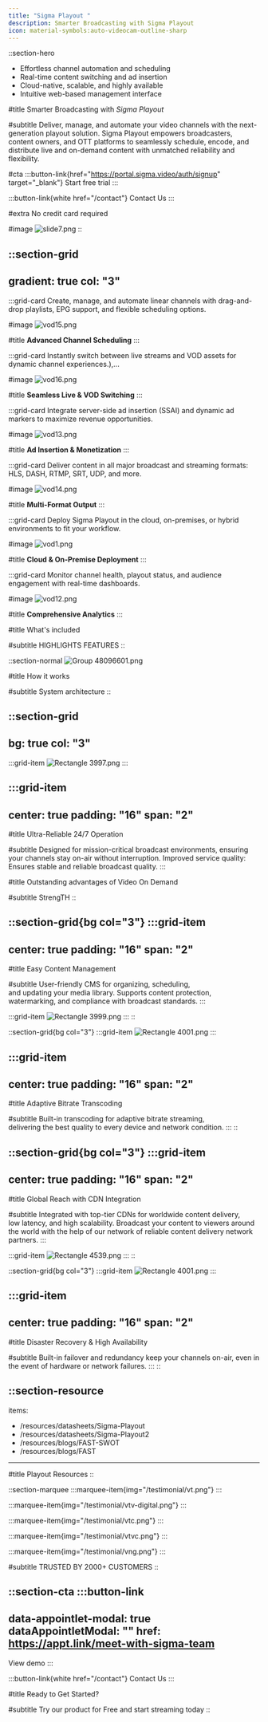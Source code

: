 ```yaml
---
title: "Sigma Playout "
description: Smarter Broadcasting with Sigma Playout 
icon: material-symbols:auto-videocam-outline-sharp
---
```


::section-hero
- Effortless channel automation and scheduling
- Real-time content switching and ad insertion
- Cloud-native, scalable, and highly available
- Intuitive web-based management interface

#title
Smarter Broadcasting with *Sigma Playout*

#subtitle
Deliver, manage, and automate your video channels with the next-generation playout solution. Sigma Playout empowers broadcasters, content owners, and OTT platforms to seamlessly schedule, encode, and distribute live and on-demand content with unmatched reliability and flexibility.

#cta
  :::button-link{href="https://portal.sigma.video/auth/signup" target="_blank"}
  Start free trial
  :::

  :::button-link{white href="/contact"}
  Contact Us
  :::

#extra
No credit card required

#image
![slide7.png](/VOD/slide7.png)
::

::section-grid
---
gradient: true
col: "3"
---
  :::grid-card
  Create, manage, and automate linear channels with drag-and-drop playlists, EPG support, and flexible scheduling options.
  
  #image
  ![vod15.png](/VOD/vod15.png)
  
  #title
  **Advanced Channel Scheduling**
  :::

  :::grid-card
  Instantly switch between live streams and VOD assets for dynamic channel experiences.),...
  
  #image
  ![vod16.png](/VOD/vod16.png)
  
  #title
  **Seamless Live & VOD Switching**
  :::

  :::grid-card
  Integrate server-side ad insertion (SSAI) and dynamic ad markers to maximize revenue opportunities.
  
  #image
  ![vod13.png](/VOD/vod13.png)
  
  #title
  **Ad Insertion & Monetization**
  :::

  :::grid-card
  Deliver content in all major broadcast and streaming formats: HLS, DASH, RTMP, SRT, UDP, and more.
  
  #image
  ![vod14.png](/VOD/vod14.png)
  
  #title
  **Multi-Format Output**
  :::

  :::grid-card
  Deploy Sigma Playout in the cloud, on-premises, or hybrid environments to fit your workflow.
  
  #image
  ![vod1.png](/VOD/vod1.png)
  
  #title
  **Cloud & On-Premise Deployment**
  :::

  :::grid-card
  Monitor channel health, playout status, and audience engagement with real-time dashboards.
  
  #image
  ![vod12.png](/VOD/vod12.png)
  
  #title
  **Comprehensive Analytics**
  :::

#title
What's included

#subtitle
HIGHLIGHTS FEATURES
::

::section-normal
![Group 48096601.png](/VOD/Group%2048096601.png)

#title
How it works

#subtitle
System architecture
::

::section-grid
---
bg: true
col: "3"
---
  :::grid-item
  ![Rectangle 3997.png](/VOD/Rectangle%203997.png)
  :::

  :::grid-item
  ---
  center: true
  padding: "16"
  span: "2"
  ---
  #title
  Ultra-Reliable 24/7 Operation
  
  #subtitle
  Designed for mission-critical broadcast environments, ensuring your channels stay on-air without interruption. Improved service quality: Ensures stable and reliable broadcast quality.
  :::

#title
Outstanding advantages of Video On Demand

#subtitle
StrengTH
::

::section-grid{bg col="3"}
  :::grid-item
  ---
  center: true
  padding: "16"
  span: "2"
  ---
  #title
  Easy Content Management
  
  #subtitle
  User-friendly CMS for organizing, scheduling, and updating your media library. Supports content protection, watermarking, and compliance with broadcast standards.
  :::

  :::grid-item
  ![Rectangle 3999.png](/VOD/Rectangle%203999.png)
  :::
::

::section-grid{bg col="3"}
  :::grid-item
  ![Rectangle 4001.png](/VOD/Rectangle%204001.png)
  :::

  :::grid-item
  ---
  center: true
  padding: "16"
  span: "2"
  ---
  #title
  Adaptive Bitrate Transcoding
  
  #subtitle
  Built-in transcoding for adaptive bitrate streaming, delivering the best quality to every device and network condition.
  :::
::

::section-grid{bg col="3"}
  :::grid-item
  ---
  center: true
  padding: "16"
  span: "2"
  ---
  #title
  Global Reach with CDN Integration
  
  #subtitle
  Integrated with top-tier CDNs for worldwide content delivery, low latency, and high scalability. Broadcast your content to viewers around the world with the help of our network of reliable content delivery network partners.
  :::

  :::grid-item
  ![Rectangle 4539.png](/VOD/Rectangle%204539.png)
  :::
::

::section-grid{bg col="3"}
  :::grid-item
  ![Rectangle 4001.png](/VOD/Rectangle%204001.png)
  :::

  :::grid-item
  ---
  center: true
  padding: "16"
  span: "2"
  ---
  #title
  Disaster Recovery & High Availability
  
  #subtitle
  Built-in failover and redundancy keep your channels on-air, even in the event of hardware or network failures.
  :::
::

::section-resource
---
items:
  - /resources/datasheets/Sigma-Playout
  - /resources/datasheets/Sigma-Playout2
  - /resources/blogs/FAST-SWOT
  - /resources/blogs/FAST  
---
#title
Playout Resources
::

::section-marquee
  :::marquee-item{img="/testimonial/vt.png"}
  :::

  :::marquee-item{img="/testimonial/vtv-digital.png"}
  :::

  :::marquee-item{img="/testimonial/vtc.png"}
  :::

  :::marquee-item{img="/testimonial/vtvc.png"}
  :::

  :::marquee-item{img="/testimonial/vng.png"}
  :::

#subtitle
TRUSTED BY 2000+ CUSTOMERS
::

::section-cta
  :::button-link
  ---
  data-appointlet-modal: true
  dataAppointletModal: ""
  href: https://appt.link/meet-with-sigma-team
  ---
  View demo
  :::

  :::button-link{white href="/contact"}
  Contact Us
  :::

#title
Ready to Get Started?

#subtitle
Try our product for Free and start streaming today
::
